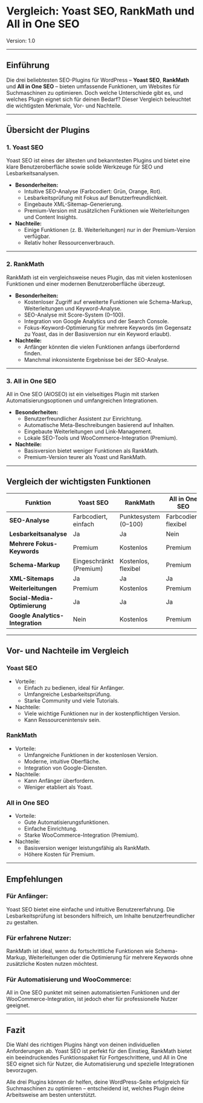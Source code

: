 # Vergleich: Yoast SEO, RankMath und All in One SEO

Version: 1.0

------

## Einführung

Die drei beliebtesten SEO-Plugins für WordPress – **Yoast SEO**, **RankMath** und **All in One SEO** – bieten umfassende Funktionen, um Websites für Suchmaschinen zu optimieren. Doch welche Unterschiede gibt es, und welches Plugin eignet sich für deinen Bedarf? Dieser Vergleich beleuchtet die wichtigsten Merkmale, Vor- und Nachteile.

------

## Übersicht der Plugins

### 1. **Yoast SEO**

Yoast SEO ist eines der ältesten und bekanntesten Plugins und bietet eine klare Benutzeroberfläche sowie solide Werkzeuge für SEO und Lesbarkeitsanalysen.

- **Besonderheiten:**
  - Intuitive SEO-Analyse (Farbcodiert: Grün, Orange, Rot).
  - Lesbarkeitsprüfung mit Fokus auf Benutzerfreundlichkeit.
  - Eingebaute XML-Sitemap-Generierung.
  - Premium-Version mit zusätzlichen Funktionen wie Weiterleitungen und Content Insights.
- **Nachteile:**
  - Einige Funktionen (z. B. Weiterleitungen) nur in der Premium-Version verfügbar.
  - Relativ hoher Ressourcenverbrauch.

------

### 2. **RankMath**

RankMath ist ein vergleichsweise neues Plugin, das mit vielen kostenlosen Funktionen und einer modernen Benutzeroberfläche überzeugt.

- **Besonderheiten:**
  - Kostenloser Zugriff auf erweiterte Funktionen wie Schema-Markup, Weiterleitungen und Keyword-Analyse.
  - SEO-Analyse mit Score-System (0–100).
  - Integration von Google Analytics und der Search Console.
  - Fokus-Keyword-Optimierung für mehrere Keywords (im Gegensatz zu Yoast, das in der Basisversion nur ein Keyword erlaubt).
- **Nachteile:**
  - Anfänger könnten die vielen Funktionen anfangs überfordernd finden.
  - Manchmal inkonsistente Ergebnisse bei der SEO-Analyse.

------

### 3. **All in One SEO**

All in One SEO (AIOSEO) ist ein vielseitiges Plugin mit starken Automatisierungsoptionen und umfangreichen Integrationen.

- **Besonderheiten:**
  - Benutzerfreundlicher Assistent zur Einrichtung.
  - Automatische Meta-Beschreibungen basierend auf Inhalten.
  - Eingebaute Weiterleitungen und Link-Management.
  - Lokale SEO-Tools und WooCommerce-Integration (Premium).
- **Nachteile:**
  - Basisversion bietet weniger Funktionen als RankMath.
  - Premium-Version teurer als Yoast und RankMath.

------

## Vergleich der wichtigsten Funktionen

| Funktion                         | Yoast SEO               | RankMath             | All in One SEO        |
| -------------------------------- | ----------------------- | -------------------- | --------------------- |
| **SEO-Analyse**                  | Farbcodiert, einfach    | Punktesystem (0–100) | Farbcodiert, flexibel |
| **Lesbarkeitsanalyse**           | Ja                      | Ja                   | Nein                  |
| **Mehrere Fokus-Keywords**       | Premium                 | Kostenlos            | Premium               |
| **Schema-Markup**                | Eingeschränkt (Premium) | Kostenlos, flexibel  | Premium               |
| **XML-Sitemaps**                 | Ja                      | Ja                   | Ja                    |
| **Weiterleitungen**              | Premium                 | Kostenlos            | Premium               |
| **Social-Media-Optimierung**     | Ja                      | Ja                   | Ja                    |
| **Google Analytics-Integration** | Nein                    | Kostenlos            | Premium               |

------

## Vor- und Nachteile im Vergleich

### **Yoast SEO**

- Vorteile:
  - Einfach zu bedienen, ideal für Anfänger.
  - Umfangreiche Lesbarkeitsprüfung.
  - Starke Community und viele Tutorials.
- Nachteile:
  - Viele wichtige Funktionen nur in der kostenpflichtigen Version.
  - Kann Ressourcenintensiv sein.

### **RankMath**

- Vorteile:
  - Umfangreiche Funktionen in der kostenlosen Version.
  - Moderne, intuitive Oberfläche.
  - Integration von Google-Diensten.
- Nachteile:
  - Kann Anfänger überfordern.
  - Weniger etabliert als Yoast.

### **All in One SEO**

- Vorteile:
  - Gute Automatisierungsfunktionen.
  - Einfache Einrichtung.
  - Starke WooCommerce-Integration (Premium).
- Nachteile:
  - Basisversion weniger leistungsfähig als RankMath.
  - Höhere Kosten für Premium.

------

## Empfehlungen

### **Für Anfänger:**

Yoast SEO bietet eine einfache und intuitive Benutzererfahrung. Die Lesbarkeitsprüfung ist besonders hilfreich, um Inhalte benutzerfreundlicher zu gestalten.

### **Für erfahrene Nutzer:**

RankMath ist ideal, wenn du fortschrittliche Funktionen wie Schema-Markup, Weiterleitungen oder die Optimierung für mehrere Keywords ohne zusätzliche Kosten nutzen möchtest.

### **Für Automatisierung und WooCommerce:**

All in One SEO punktet mit seinen automatisierten Funktionen und der WooCommerce-Integration, ist jedoch eher für professionelle Nutzer geeignet.

------

## Fazit

Die Wahl des richtigen Plugins hängt von deinen individuellen Anforderungen ab. Yoast SEO ist perfekt für den Einstieg, RankMath bietet ein beeindruckendes Funktionspaket für Fortgeschrittene, und All in One SEO eignet sich für Nutzer, die Automatisierung und spezielle Integrationen bevorzugen.

Alle drei Plugins können dir helfen, deine WordPress-Seite erfolgreich für Suchmaschinen zu optimieren – entscheidend ist, welches Plugin deine Arbeitsweise am besten unterstützt.